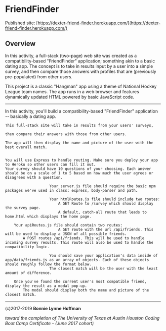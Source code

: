# FriendFinder

Published site: [https://dexter-friend-finder.herokuapp.com/](https://dexter-friend-finder.herokuapp.com/)

## Overview

In this activity, a full-stack (two-page) web site was created as a compatibility-based "FriendFinder" application; something akin to a basic dating app. The concept is to take in results input by a user into a simple survey, and then compare those answers with profiles that are (previously pre-populated) from other users.

This project is a classic "Hangman" app using a theme of National Hockey League team names. The app runs in a web browser and features dynamically updated HTML powered by basic JavaScript code.


- - -


In this activity, you'll build a compatibility-based "FriendFinder" application -- basically a dating app. 

	This full-stack site will take in results from your users' surveys, 

	then compare their answers with those from other users. 

	The app will then display the name and picture of the user with the best overall match.


	You will use Express to handle routing. Make sure you deploy your app to Heroku so other users can fill it out.
	Your survey should have 10 questions of your choosing. Each answer should be on a scale of 1 to 5 based on how much the user agrees or disagrees with a question.

	                    Your server.js file should require the basic npm packages we've used in class: express, body-parser and path.

	                    Your htmlRoutes.js file should include two routes:
	                        A GET Route to /survey which should display the survey page.
	                        A default, catch-all route that leads to home.html which displays the home page.

	    Your apiRoutes.js file should contain two routes:
	                        A GET route with the url /api/friends. This will be used to display a JSON of all possible friends.
	        A POST routes /api/friends. This will be used to handle incoming survey results. This route will also be used to handle the compatibility logic.

	                    You should save your application's data inside of app/data/friends.js as an array of objects. Each of these objects should roughly follow the format below.
	                    The closest match will be the user with the least amount of difference.

	    Once you've found the current user's most compatible friend, display the result as a modal pop-up.
	        The modal should display both the name and picture of the closest match.


- - - 


(c)2017-2019 __Bonnie Lynne Hoffman__ 

*toward the completion of The University of Texas at Austin Houston Coding Boot Camp Certificate - (June 2017 cohort)*